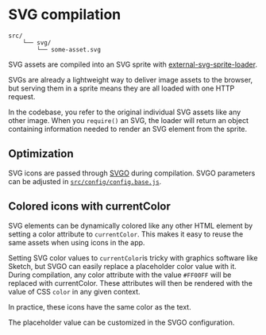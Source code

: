 
# SVG compilation

```
src/
	└── svg/
		└── some-asset.svg
```

SVG assets are compiled into an SVG sprite with [external-svg-sprite-loader](https://www.npmjs.com/package/external-svg-sprite-loader).

SVGs are already a lightweight way to deliver image assets to the browser, but serving them in a sprite means they are all loaded with one HTTP request.

In the codebase, you refer to the original individual SVG assets like any other image. When you `require()` an SVG, the loader will return an object containing information needed to render an SVG element from the sprite.

## Optimization

SVG icons are passed through [SVGO](https://github.com/svg/svgo) during compilation. SVGO parameters can be adjusted in [`src/config/config.base.js`](https://github.com/Eiskis/bellevue/blob/master/src/config/config.base.js).

## Colored icons with currentColor

SVG elements can be dynamically colored like any other HTML element by setting a color attribute to `currentColor`. This makes it easy to reuse the same assets when using icons in the app.

Setting SVG color values to `currentColor`is tricky with graphics software like Sketch, but SVGO can easily replace a placeholder color value with it. During compilation, any color attribute with the value `#FF00FF` will be replaced with currentColor. These attributes will then be rendered with the value of CSS `color` in any given context.

In practice, these icons have the same color as the text.

The placeholder value can be customized in the SVGO configuration.
